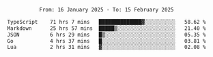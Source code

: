 <div align="center">
<p style="text-align: center;">
<!--START_SECTION:waka-->

```txt
From: 16 January 2025 - To: 15 February 2025

TypeScript    71 hrs 7 mins   ██████████████▓░░░░░░░░░░   58.62 %
Markdown      25 hrs 57 mins  █████▒░░░░░░░░░░░░░░░░░░░   21.40 %
JSON          6 hrs 29 mins   █▒░░░░░░░░░░░░░░░░░░░░░░░   05.35 %
Go            4 hrs 37 mins   █░░░░░░░░░░░░░░░░░░░░░░░░   03.81 %
Lua           2 hrs 31 mins   ▓░░░░░░░░░░░░░░░░░░░░░░░░   02.08 %
```

<!--END_SECTION:waka-->
</p>
</div>
